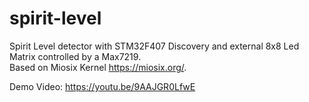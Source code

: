# spirit-level

Spirit Level detector with STM32F407 Discovery and external 8x8 Led Matrix controlled by a Max7219.
<br>Based on Miosix Kernel https://miosix.org/.

Demo Video: https://youtu.be/9AAJGR0LfwE
